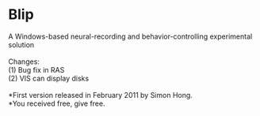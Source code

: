 # Blip
A Windows-based neural-recording and behavior-controlling experimental solution <br><br>
Changes:<br>
(1) Bug fix in RAS<br>
(2) VIS can display disks
<br><br>
*First version released in February 2011 by Simon Hong.<br>
*You received free, give free.
